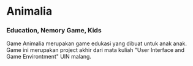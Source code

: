 # Animalia

### Education, Nemory Game, Kids

Game Animalia merupakan game edukasi yang dibuat untuk anak anak. Game ini merupakan project akhir dari mata kuliah "User Interface and Game Environtment" UIN malang.

